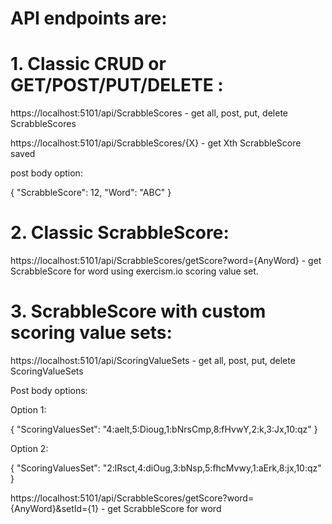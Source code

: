 # API endpoints are:

# 1. Classic CRUD or GET/POST/PUT/DELETE :

https://localhost:5101/api/ScrabbleScores        - get all, post, put, delete ScrabbleScores

https://localhost:5101/api/ScrabbleScores/{X}      - get Xth ScrabbleScore saved

post body option:

{
  "ScrabbleScore": 12,
  "Word": "ABC"
}


# 2. Classic ScrabbleScore:

https://localhost:5101/api/ScrabbleScores/getScore?word={AnyWord}      - get ScrabbleScore for word using exercism.io scoring value set.



# 3. ScrabbleScore with custom scoring value sets:

https://localhost:5101/api/ScoringValueSets        - get all, post, put, delete ScoringValueSets

Post body options:

Option 1:

{
	"ScoringValuesSet": "4:aelt,5:Dioug,1:bNrsCmp,8:fHvwY,2:k,3:Jx,10:qz"
}

Option 2:

{
	"ScoringValuesSet": "2:lRsct,4:diOug,3:bNsp,5:fhcMvwy,1:aErk,8:jx,10:qz"
}

https://localhost:5101/api/ScrabbleScores/getScore?word={AnyWord}&setId={1}   - get ScrabbleScore for word
